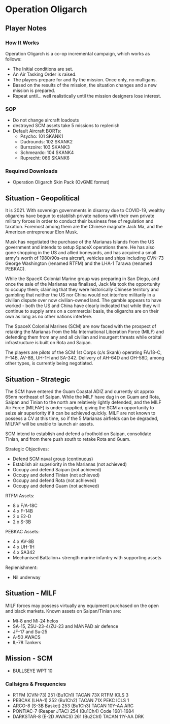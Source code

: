 # Operation Oligarch

## Player Notes

### How It Works

Operation Oligarch is a co-op incremental campaign, which works as follows:

* The Initial conditions are set.
* An Air Tasking Order is raised.
* The players prepare for and fly the mission. Once only, no mulligans.
* Based on the results of the mission, the situation changes and a new mission is prepared.
* Repeat until... well realistically until the mission designers lose interest.

### SOP

* Do not change aircraft loadouts
* destroyed SCM assets take 5 missions to replenish
* Default Aircraft BORTs:
  * Psycho: 101 SKANK1
  * Dudrounds: 102 SKANK2
  * Burnzoire: 103 SKANK3
  * Schmeardo: 104 SKANK4
  * Ruprecht: 066 SKANK6

### Required Downloads

* Operation Oligarch Skin Pack (OvGME format)

## Situation - Geopolitical

It is 2021. With sovereign governments in disarray due to COVID-19, wealthy oligarchs have begun to establish private nations with their own private military forces in order to conduct their business free of regulation and taxation. Foremost among them are the Chinese magnate Jack Ma, and the American entrepreneur Elon Musk.

Musk has negotiated the purchase of the Marianas Islands from the US government and intends to setup SpaceX operations there. He has also gone shopping in the US and allied boneyards, and has acquired a small army's worth of 1980/90s-era aircraft, vehicles and ships including CVN-73 George Washington (renamed RTFM) and the LHA-1 Tarawa (renamed PEBKAC).

While the SpaceX Colonial Marine group was preparing in San Diego, and once the sale of the Marianas was finalised, Jack Ma took the opportunity to occupy them; claiming that they were historically Chinese territory and gambling that neither the US nor China would not interfere militarily in a civilian dispute over now civilian-owned land. The gamble appears to have worked - both the US and China have clearly indicated that while they will continue to supply arms on a commercial basis, the oligarchs are on their own as long as no other nations interfere.

The SpaceX Colonial Marines (SCM) are now faced with the prospect of retaking the Marianas from the Ma International Liberation Force (MILF) and defending them from any and all civilian and insurgent threats while orbital infrastructure is built on Rota and Saipan.

The players are pilots of the SCM 1st Corps (c/s Skank) operating FA/18-C, F-14B, AV-8B, UH-1H and SA-342.  Delivery of AH-64D and OH-58D, among other types, is currently being negotiated.

## Situation - Strategic

The SCM have entered the Guam Coastal ADIZ and currently sit approx 65nm northeast of Saipan. While the MILF have dug in on Guam and Rota, Saipan and Tinian to the north are relatively lightly defended, and the MILF Air Force (MILFAF) is under-supplied, giving the SCM an opportunity to seize air superiority if it can be achieved quickly. MILF are not known to possess a CV at this time, so if the 5 Marianas airfields can be degraded, MILFAF will be unable to launch air assets.

SCM intend to establish and defend a foothold on Saipan, consolidate Tinian, and from there push south to retake Rota and Guam.

Strategic Objectives:

* Defend SCM naval group (continuous)
* Establish air superiority in the Marianas (not achieved)
* Occupy and defend Saipan (not achieved)
* Occupy and defend Tinian (not achieved)
* Occupy and defend Rota (not achieved)
* Occupy and defend Guam (not achieved)

RTFM Assets:

* 8 x F/A-18C
* 4 x F-14B
* 2 x E2-D
* 2 x S-3B

PEBKAC Assets:

* 4 x AV-8B
* 4 x UH-1H
* 4 x SA342
* Mechanised Battalion+ strength marine infantry with supporting assets

Replenishment:

* Nil underway

## Situation - MILF

MILF forces may possess virtually any equipment purchased on the open and black markets. Known assets on Saipan/Tinian are:

* Mi-8 and Mi-24 helos
* SA-15, ZSU-23-4/ZU-23 and MANPAD air defence
* JF-17 and Su-25
* A-50 AWACS
* IL-78 Tankers

## Mission - SCM

* BULLSEYE WPT 10

### Callsigns & Frequencies

* RTFM (CVN-73) 251 (Bu1Ch1) TACAN 73X RTFM ICLS 3
* PEBCAK (LHA-1) 252 (Bu1Ch2) TACAN 71X PEKC ICLS 1
* ARCO-8 (S-3B Basket) 253 (Bu1Ch3) TACAN 10Y-AA ARC
* PONTIAC-7 (Reaper JTAC) 254 (Bu1Ch4) Code 1681-1684
* DARKSTAR-8 (E-2D AWACS) 261 (Bu2Ch1) TACAN 11Y-AA DRK
